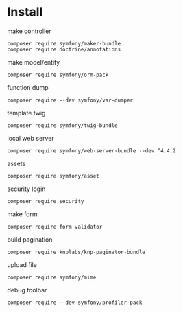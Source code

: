 # Install
make controller
```
composer require symfony/maker-bundle
composer require doctrine/annotations
```
make model/entity
```
composer require symfony/orm-pack
```
function dump
```
composer require --dev symfony/var-dumper
```
template twig
```
composer require symfony/twig-bundle
```
local web server
```
composer require symfony/web-server-bundle --dev ^4.4.2
```
assets
```
composer require symfony/asset
```
security login
```
composer require security
```
make form
```
composer require form validator
```
build pagination
```
composer require knplabs/knp-paginator-bundle
```
upload file
```
composer require symfony/mime
```
debug toolbar
```
composer require --dev symfony/profiler-pack
```